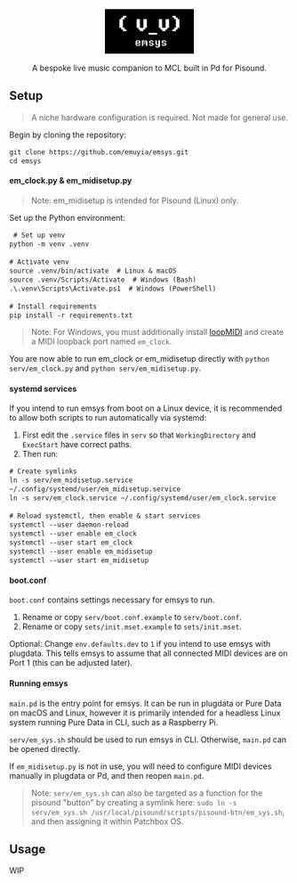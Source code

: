 <div align="center">
    <img src="resources/banner.webp" height="80">
    <p>A bespoke live music companion to MCL built in Pd for Pisound.</p>
</div>

## Setup
> A niche hardware configuration is required. Not made for general use.

Begin by cloning the repository:
```
git clone https://github.com/emuyia/emsys.git
cd emsys
```

#### em_clock.py & em_midisetup.py
> Note: em_midisetup is intended for Pisound (Linux) only.

Set up the Python environment:
```
 # Set up venv
python -m venv .venv

# Activate venv
source .venv/bin/activate  # Linux & macOS
source .venv/Scripts/Activate  # Windows (Bash)
.\.venv\Scripts\Activate.ps1  # Windows (PowerShell)

# Install requirements
pip install -r requirements.txt
```

> Note: For Windows, you must additionally install [loopMIDI](https://www.tobias-erichsen.de/software/loopmidi.html) and create a MIDI loopback port named `em_clock`.

You are now able to run em_clock or em_midisetup directly with `python serv/em_clock.py` and `python serv/em_midisetup.py`.

#### systemd services

If you intend to run emsys from boot on a Linux device, it is recommended to allow both scripts to run automatically via systemd:
1. First edit the `.service` files in `serv` so that `WorkingDirectory` and `ExecStart` have correct paths.
2. Then run:
```
# Create symlinks
ln -s serv/em_midisetup.service ~/.config/systemd/user/em_midisetup.service
ln -s serv/em_clock.service ~/.config/systemd/user/em_clock.service

# Reload systemctl, then enable & start services
systemctl --user daemon-reload
systemctl --user enable em_clock
systemctl --user start em_clock
systemctl --user enable em_midisetup
systemctl --user start em_midisetup
```

#### boot.conf
`boot.conf` contains settings necessary for emsys to run.
1. Rename or copy `serv/boot.conf.example` to `serv/boot.conf`.
2. Rename or copy `sets/init.mset.example` to `sets/init.mset`.

Optional: Change `env.defaults.dev` to `1` if you intend to use emsys with plugdata. This tells emsys to assume that all connected MIDI devices are on Port 1 (this can be adjusted later).

#### Running emsys
`main.pd` is the entry point for emsys. It can be run in plugdata or Pure Data on macOS and Linux, however it is primarily intended for a headless Linux system running Pure Data in CLI, such as a Raspberry Pi.

`serv/em_sys.sh` should be used to run emsys in CLI. Otherwise, `main.pd` can be opened directly.

If `em_midisetup.py` is not in use, you will need to configure MIDI devices manually in plugdata or Pd, and then reopen `main.pd`.

> Note: `serv/em_sys.sh` can also be targeted as a function for the pisound "button" by creating a symlink here: `sudo ln -s serv/em_sys.sh /usr/local/pisound/scripts/pisound-btn/em_sys.sh`, and then assigning it within Patchbox OS.

## Usage
WIP
